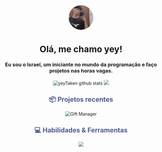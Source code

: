 <h1 align="center">
  <img src="./src/assets/img/eukkj.jpg" width="80px" height="80px" style="border-radius: 50%;"/>
</h1>

<h1 align="center">Olá, me chamo yey!</h1>

<h3 align="center">Eu sou o Israel, um iniciante no mundo da programação e faço projetos nas horas vagas.</h3>

<div align="center" style="margin-top: 20px;">
  <img class="stats-item" src="https://github-readme-stats.vercel.app/api?username=yeyTaken&show_icons=true&hide_border=true&title_color=4E5D94&icon_color=4E5D94&text_color=9fabb7&bg_color=ffffff00" alt="yeyTaken github stats" /> 
  <img class="stats-item" src="https://github-readme-stats.vercel.app/api/top-langs/?username=yeyTaken&layout=compact&hide_border=true&title_color=4E5D94&text_color=9fabb7&bg_color=ffffff00" />
</div>

<div align="center" style="margin-top: 30px;">
  <h2 style="color: #4E5D94;">📦 Projetos recentes</h2>
</div>

<div align="center">
  <a href="https://github.com/yeyTaken/gift-manager" target="_blank" style="text-decoration: none;">
    <img src="https://github-readme-stats.vercel.app/api/pin/?username=yeyTaken&repo=gift-manager&hide_border=true&title_color=4E5D94&text_color=9fabb7&icon_color=4E5D94&bg_color=ffffff00" alt="Gift Manager">
  </a>
</div>

<div align="center" style="margin-top: 30px;">
  <h2 style="color: #4E5D94;">💻 Habilidades & Ferramentas</h2>
  <img src="https://skillicons.dev/icons?i=djs,js,ts,nodejs,discordjs,npm,mongodb,vscode,git,linux,yeyTaken" />
</div>